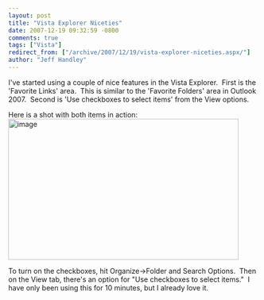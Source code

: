 ```yaml
---
layout: post
title: "Vista Explorer Niceties"
date: 2007-12-19 09:32:59 -0800
comments: true
tags: ["Vista"]
redirect_from: ["/archive/2007/12/19/vista-explorer-niceties.aspx/"]
author: "Jeff Handley"
---
```

<!-- more -->
<p>I've started using a couple of nice features in the Vista Explorer.  First is the 'Favorite Links' area.  This is similar to the 'Favorite Folders' area in Outlook 2007.  Second is 'Use checkboxes to select items' from the View options.</p>  <p>Here is a shot with both items in action:<img style="border-right: 0px; border-top: 0px; border-left: 0px; border-bottom: 0px" height="284" alt="image" src="http://blog.jeffhandley.com/Images/PostImages/VistaExplorerNiceties_15C7/image.png" width="463" border="0" /> </p>  <p>To turn on the checkboxes, hit Organize-&gt;Folder and Search Options.  Then on the View tab, there's an option for "Use checkboxes to select items."  I have only been using this for 10 minutes, but I already love it.</p>
